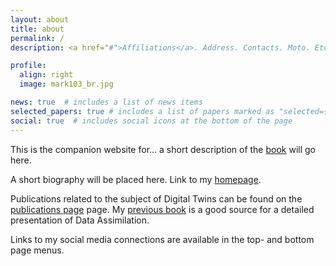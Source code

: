 ```yaml
---
layout: about
title: about
permalink: /
description: <a href="#">Affiliations</a>. Address. Contacts. Moto. Etc.

profile:
  align: right
  image: mark103_br.jpg

news: true  # includes a list of news items
selected_papers: true # includes a list of papers marked as "selected={true}"
social: true  # includes social icons at the bottom of the page
---
```


This is the companion website for... a short description of the [book](https://www.siam.org/publications/books/book-series) will go here.

A short biography will be placed here. Link to my [homepage](http://masch.perso.math.cnrs.fr). 

Publications related to the subject of Digital Twins can be found on the  [publications page](/DT-tbx-v1/publications/) page. My [previous book](http://bookstore.siam.org/fa11/) is a good source for a detailed presentation of Data Assimilation.

Links to my social media connections are available in the top- and bottom page menus. 
